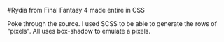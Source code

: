 #Rydia from Final Fantasy 4 made entire in CSS

Poke through the source. I used SCSS to be able to generate the rows of "pixels". All uses box-shadow to emulate a pixels.